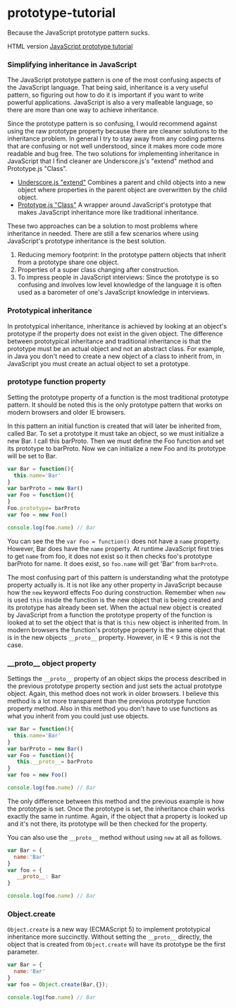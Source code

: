 prototype-tutorial
==================

Because the JavaScript prototype pattern sucks.

HTML version [JavaScript prototype tutorial](http://process-smith.com/prototype-tutorial)

### Simplifying inheritance in JavaScript

The JavaScript prototype pattern is one of the most confusing aspects of the JavaScript language. That being said, inheritance is a very useful pattern, so figuring out how to do it is important if you want to write powerful applications. JavaScript is also a very malleable language, so there are more than one way to achieve inheritance. 

Since the prototype pattern is so confusing, I would recommend against using the raw prototype property because there are cleaner solutions to the inheritance problem. In general I try to stay away from any coding patterns that are confusing or not well understood, since it makes more code more readable and bug free. The two solutions for implementing inheritance in JavaScript that I find cleaner are Underscore.js's "extend" method and Prototype.js "Class". 

*   [Underscore.js "extend"][1] Combines a parent and child objects into a new object where properties in the parent object are overwritten by the child object.
*   [Prototype.js "Class"][2] A wrapper around JavaScript's prototype that makes JavaScript inheritance more like traditional inheritance. 

These two approaches can be a solution to most problems where inheritance in needed. There are still a few scenarios where using JavaScript's prototype inheritance is the best solution. 

1.  Reducing memory footprint: In the prototype pattern objects that inherit from a prototype share one object.
2.  Properties of a super class changing after construction.
3.  To impress people in JavaScript interviews: Since the prototype is so confusing and involves low level knowledge of the language it is often used as a barometer of one's JavaScript knowledge in interviews. 

### Prototypical inheritance

In prototypical inheritance, inheritance is achieved by looking at an object's prototype if the property does not exist in the given object. The difference between prototypical inheritance and traditional inheritance is that the prototype must be an actual object and not an abstract class. For example, in Java you don't need to create a new object of a class to inherit from, in JavaScript you must create an actual object to set a prototype. 

### prototype function property

Setting the prototype property of a function is the most traditional prototype pattern. It should be noted this is the only prototype pattern that works on modern browsers and older IE browsers. 

In this pattern an initial function is created that will later be inherited from, called Bar. To set a prototype it must take an object, so we must initialize a new Bar. I call this barProto. Then we must define the Foo function and set its prototype to barProto. Now we can initialize a new Foo and its prototype will be set to Bar. 

 ```javascript
 var Bar = function(){
   this.name='Bar'
}
var barProto = new Bar()  
var Foo = function(){
}
Foo.prototype= barProto
var foo = new Foo()

console.log(foo.name) // Bar
```

You can see the the `var Foo = function()` does not have a `name` property. However, Bar does have the `name` property. At runtime JavaScript first tries to get `name` from foo, it does not exist so it then checks foo's prototype barProto for name. It does exist, so `foo.name` will get 'Bar' from `barProto`. 

The most confusing part of this pattern is understanding what the prototype property actually is. It is not like any other property in JavaScript because how the `new` keyword effects Foo during construction. Remember when `new` is used `this` inside the function is the new object that is being created and its prototype has already been set. When the actual new object is created by JavaScript from a function the prototype property of the function is looked at to set the object that is that is `this` new object is inherited from. In modern browsers the function's prototype property is the same object that is in the new objects `__proto__` property. However, in IE < 9 this is not the case. 

### \_\_proto\_\_ object property

Settings the `__proto__` property of an object skips the process described in the previous prototype property section and just sets the actual prototype object. Again, this method does not work in older browsers. I believe this method is a lot more transparent than the previous prototype function property method. Also in this method you don't have to use functions as what you inherit from you could just use objects. 

 ```javascript
 var Bar = function(){
   this.name='Bar'
}
var barProto = new Bar() 
var Foo = function(){
    this.__proto__= barProto
}
var foo = new Foo()

console.log(foo.name) // Bar
```

The only difference between this method and the previous example is how the prototype is set. Once the prototype is set, the inheritance chain works exactly the same in runtime. Again, if the object that a property is looked up and it's not there, its prototype will be then checked for the property. 

You can also use the `__proto__` method without using `new` at all as follows. 

 ```javascript
 var Bar = {
   name:'Bar'
}
var foo = {
    __proto__: Bar
}

console.log(foo.name) // Bar
```

### Object.create

`Object.create` is a new way (ECMAScript 5) to implement prototypical inheritance more succinctly. Without setting the `__proto__` directly, the object that is created from `Object.create` will have its prototype be the first parameter. 

 ```javascript
 var Bar = {
   name:'Bar'
}
var foo = Object.create(Bar,{});

console.log(foo.name) // Bar
```

 [1]: http://underscorejs.org/#extend
 [2]: http://prototypejs.org/learn/class-inheritance.html
